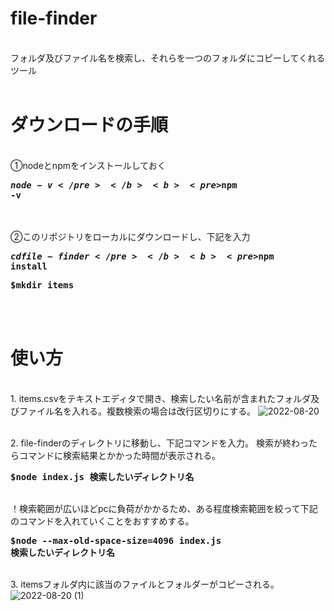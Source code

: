 # file-finder
<br>フォルダ及びファイル名を検索し、それらを一つのフォルダにコピーしてくれるツール
<br><br>
# ダウンロードの手順
<br>①nodeとnpmをインストールしておく

<b><pre>$node -v</pre></b>
<b><pre>$npm -v</pre></b>

<br><br>②このリポジトリをローカルにダウンロードし、下記を入力

<b><pre>$cd file-finder</pre></b>
<b><pre>$npm install</pre></b>
<b><pre>$mkdir items</pre></b>
<br><br>
# 使い方
<br>1. items.csvをテキストエディタで開き、検索したい名前が含まれたフォルダ及びファイル名を入れる。複数検索の場合は改行区切りにする。
![2022-08-20](https://user-images.githubusercontent.com/97781019/185735692-7bac5713-1ce4-4a36-9e2c-866b389171fa.jpg)

<br>2. file-finderのディレクトリに移動し、下記コマンドを入力。 検索が終わったらコマンドに検索結果とかかった時間が表示される。

<b><pre>$node index.js 検索したいディレクトリ名</pre></b>

<br>！検索範囲が広いほどpcに負荷がかかるため、ある程度検索範囲を絞って下記のコマンドを入れていくことをおすすめする。

<b><pre>$node --max-old-space-size=4096 index.js 検索したいディレクトリ名</pre></b>

<br>3. itemsフォルダ内に該当のファイルとフォルダーがコピーされる。
![2022-08-20 (1)](https://user-images.githubusercontent.com/97781019/185736160-71594c99-fc56-47be-bb6d-7db0b820b860.png)



